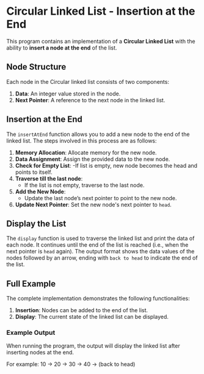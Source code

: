# Circular Linked List - Insertion at the End

This program contains an implementation of a **Circular Linked List** with the ability to **insert a node at the end** of the list.

## Node Structure

Each node in the Circular linked list consists of two components:
1. **Data**: An integer value stored in the node.
2. **Next Pointer**: A reference to the next node in the linked list.

## Insertion at the End

The `insertAtEnd` function allows you to add a new node to the end of the linked list. The steps involved in this process are as follows:

1. **Memory Allocation**: Allocate memory for the new node.
2. **Data Assignment**: Assign the provided data to the new node.
3. **Check for Empty List**:
   -If list is empty, new node becomes the head and points to itself.
4. **Traverse till the last node**: 
   - If the list is not empty, traverse to the last node.
5. **Add the New Node**:
   - Update the last node’s next pointer to point to the new node.
6. **Update Next Pointer**: Set the new node's next pointer to `head`.
   
## Display the List

The `display` function is used to traverse the linked list and print the data of each node. It continues until the end of the list is reached (i.e., when the next pointer is `head` again). The output format shows the data values of the nodes followed by an arrow, ending with `back to head` to indicate the end of the list.

## Full Example

The complete implementation demonstrates the following functionalities:
1. **Insertion**: Nodes can be added to the end of the list.
2. **Display**: The current state of the linked list can be displayed.

### Example Output

When running the program, the output will display the linked list after inserting nodes at the end.
 
For example:
10 -> 20 -> 30 -> 40 -> (back to head)


